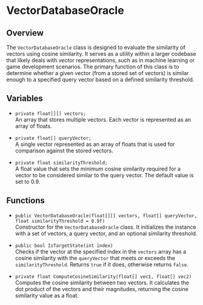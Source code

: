 # VectorDatabaseOracle

## Overview
The `VectorDatabaseOracle` class is designed to evaluate the similarity of vectors using cosine similarity. It serves as a utility within a larger codebase that likely deals with vector representations, such as in machine learning or game development scenarios. The primary function of this class is to determine whether a given vector (from a stored set of vectors) is similar enough to a specified query vector based on a defined similarity threshold.

## Variables
- `private float[][] vectors;`  
  An array that stores multiple vectors. Each vector is represented as an array of floats.

- `private float[] queryVector;`  
  A single vector represented as an array of floats that is used for comparison against the stored vectors.

- `private float similarityThreshold;`  
  A float value that sets the minimum cosine similarity required for a vector to be considered similar to the query vector. The default value is set to 0.9.

## Functions
- `public VectorDatabaseOracle(float[][] vectors, float[] queryVector, float similarityThreshold = 0.9f)`  
  Constructor for the `VectorDatabaseOracle` class. It initializes the instance with a set of vectors, a query vector, and an optional similarity threshold.

- `public bool IsTargetState(int index)`  
  Checks if the vector at the specified index in the `vectors` array has a cosine similarity with the `queryVector` that meets or exceeds the `similarityThreshold`. Returns `true` if it does, otherwise returns `false`.

- `private float ComputeCosineSimilarity(float[] vec1, float[] vec2)`  
  Computes the cosine similarity between two vectors. It calculates the dot product of the vectors and their magnitudes, returning the cosine similarity value as a float.